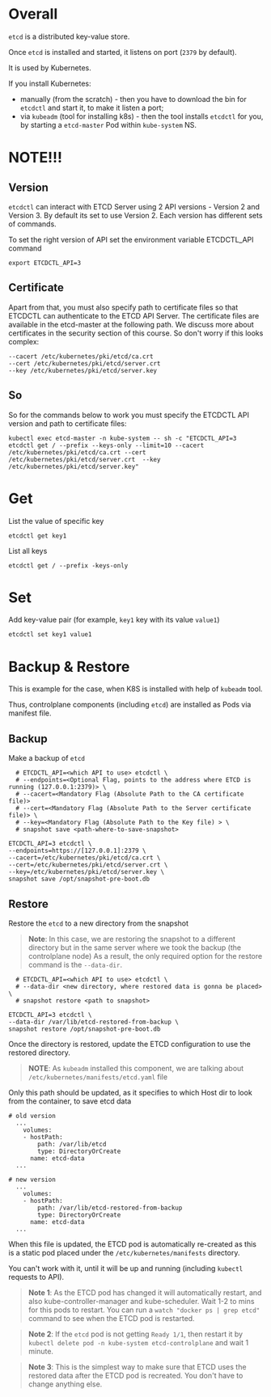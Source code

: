 # Overall

`etcd` is a distributed key-value store.

Once `etcd` is installed and started, it listens on port (`2379` by default).

It is used by Kubernetes.

If you install Kubernetes:
- manually (from the scratch) - then you have to download the bin for `etcdctl` and start it, to make it listen a port;
- via `kubeadm` (tool for installing k8s) - then the tool installs `etcdctl` for you, by starting a `etcd-master` Pod within `kube-system` NS.

# NOTE!!!

## Version

`etcdctl` can interact with ETCD Server using 2 API versions - Version 2 and Version 3.  By default its set to use Version 2. Each version has different sets of commands.

To set the right version of API set the environment variable ETCDCTL_API command
```
export ETCDCTL_API=3
```

## Certificate

Apart from that, you must also specify path to certificate files so that ETCDCTL can authenticate to the ETCD API Server. The certificate files are available in the etcd-master at the following path. We discuss more about certificates in the security section of this course. So don't worry if this looks complex:
```
--cacert /etc/kubernetes/pki/etcd/ca.crt     
--cert /etc/kubernetes/pki/etcd/server.crt     
--key /etc/kubernetes/pki/etcd/server.key
```

## So 

So for the commands below to work you must specify the ETCDCTL API version and path to certificate files:
```
kubectl exec etcd-master -n kube-system -- sh -c "ETCDCTL_API=3 etcdctl get / --prefix --keys-only --limit=10 --cacert /etc/kubernetes/pki/etcd/ca.crt --cert /etc/kubernetes/pki/etcd/server.crt  --key /etc/kubernetes/pki/etcd/server.key"
```


# Get

List the value of specific key
```
etcdctl get key1
```

List all keys
```
etcdctl get / --prefix -keys-only
```

# Set

Add key-value pair (for example, `key1` key with its value `value1`)
```
etcdctl set key1 value1
```



# Backup & Restore

This is example for the case, when K8S is installed with help of `kubeadm` tool. 

Thus, controlplane components (including `etcd`) are installed as Pods via manifest file.

## Backup

Make a backup of `etcd`
```
  # ETCDCTL_API=<which API to use> etcdctl \
  # --endpoints=<Optional Flag, points to the address where ETCD is running (127.0.0.1:2379)> \
  # --cacert=<Mandatory Flag (Absolute Path to the CA certificate file)>
  # --cert=<Mandatory Flag (Absolute Path to the Server certificate file)> \
  # --key=<Mandatory Flag (Absolute Path to the Key file) > \
  # snapshot save <path-where-to-save-snapshot>

ETCDCTL_API=3 etcdctl \
--endpoints=https://[127.0.0.1]:2379 \
--cacert=/etc/kubernetes/pki/etcd/ca.crt \
--cert=/etc/kubernetes/pki/etcd/server.crt \
--key=/etc/kubernetes/pki/etcd/server.key \
snapshot save /opt/snapshot-pre-boot.db
```




## Restore

Restore the `etcd` to a new directory from the snapshot

> **Note**: In this case, we are restoring the snapshot to a different directory but in the same server where we took the backup (the controlplane node) As a result, the only required option for the restore command is the `--data-dir`.
```
  # ETCDCTL_API=<which API to use> etcdctl \
  # --data-dir <new directory, where restored data is gonna be placed> \
  # snapshot restore <path to snapshot>

ETCDCTL_API=3 etcdctl \
--data-dir /var/lib/etcd-restored-from-backup \
snapshot restore /opt/snapshot-pre-boot.db
```

Once the directory is restored, update the ETCD configuration to use the restored directory.

> **NOTE**: As `kubeadm` installed this component, we are talking about `/etc/kubernetes/manifests/etcd.yaml` file

Only this path should be updated, as it specifies to which Host dir to look from the container, to save etcd data
```
# old version
  ...
    volumes:
    - hostPath:
        path: /var/lib/etcd
        type: DirectoryOrCreate
      name: etcd-data
  ...

# new version
  ...
    volumes:
    - hostPath:
        path: /var/lib/etcd-restored-from-backup
        type: DirectoryOrCreate
      name: etcd-data
  ...
```

When this file is updated, the ETCD pod is automatically re-created as this is a static pod placed under the `/etc/kubernetes/manifests` directory.

You can't work with it, until it will be up and running (including `kubectl` requests to API).


> **Note 1**: As the ETCD pod has changed it will automatically restart, and also kube-controller-manager and kube-scheduler. 
> Wait 1-2 to mins for this pods to restart. 
> You can run a `watch "docker ps | grep etcd"` command to see when the ETCD pod is restarted.

> **Note 2**: If the `etcd` pod is not getting `Ready 1/1`, then restart it by `kubectl delete pod -n kube-system etcd-controlplane` and wait 1 minute.

> **Note 3**: This is the simplest way to make sure that ETCD uses the restored data after the ETCD pod is recreated. 
> You don't have to change anything else.




































